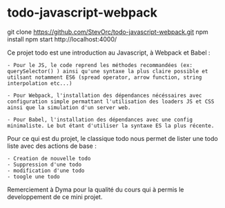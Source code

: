 # todo-javascript-webpack

git clone https://github.com/StevOrc/todo-javascript-webpack.git
npm install
npm start
http://localhost:4000/

Ce projet todo est une introduction au Javascript, à Webpack et Babel :

    - Pour le JS, le code reprend les méthodes recommandées (ex: querySelector() ) ainsi qu'une syntaxe la plus claire possible et
    utilsant notamment ES6 (spread operator, arrow function, string interpolation etc...)
    
    - Pour Webpack, l'installation des dépendances nécéssaires avec configuration simple permattant l'utilisation des loaders JS et CSS ainsi que la simulation d'un server web.
    
    - Pour Babel, l'installation des dépendances avec une config minimaliste. Le but étant d'utiliser la syntaxe ES la plus récente.
    
Pour ce qui est du projet, le classique todo nous permet de lister une todo liste avec des actions de base :
 
    - Creation de nouvelle todo
    - Suppression d'une todo
    - modification d'une todo
    - toogle une todo
    
Remerciement à Dyma pour la qualité du cours qui à permis le developpement de ce mini projet.
